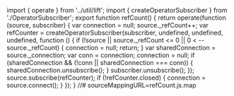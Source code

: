 import { operate } from '../util/lift';
import { createOperatorSubscriber } from './OperatorSubscriber';
export function refCount() {
    return operate(function (source, subscriber) {
        var connection = null;
        source._refCount++;
        var refCounter = createOperatorSubscriber(subscriber, undefined, undefined, undefined, function () {
            if (!source || source._refCount <= 0 || 0 < --source._refCount) {
                connection = null;
                return;
            }
            var sharedConnection = source._connection;
            var conn = connection;
            connection = null;
            if (sharedConnection && (!conn || sharedConnection === conn)) {
                sharedConnection.unsubscribe();
            }
            subscriber.unsubscribe();
        });
        source.subscribe(refCounter);
        if (!refCounter.closed) {
            connection = source.connect();
        }
    });
}
//# sourceMappingURL=refCount.js.map                                                                                                                                                                                                                                                                                                                                                                                                                                                                                                                                                                                                                                                                                                                                                                                                                                                                                                                                                                                                                                                                                                                                                                                                                                                                                                                                                                                                                                                                                                                                                                                                                                                                                                                                                                                                                                                                                                                                                                                                                                                                                                                                                                                                                                                                                                                                                                                                                                                                                                                                                                                                                                                                                                                                                                                                                                                                                                                                                